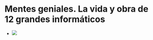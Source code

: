 # Mentes geniales. La vida y obra de 12 grandes informáticos

- ![](https://hypernotes.zenkit.com/api/v1/lists/2362182/files/DQuciy6hB)
